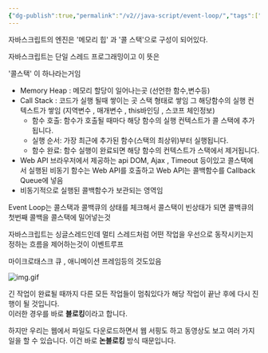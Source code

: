 ```yaml
---
{"dg-publish":true,"permalink":"/v2//java-script/event-loop/","tags":["JavaScript","중요"],"noteIcon":""}
---
```


자바스크립트의 엔진은 '메모리 힙' 과 '콜 스택'으로 구성이 되어있다.

자바스크립트는 단일 스레드 프로그래밍이고 이 뜻은

'콜스택' 이 하나라는거임 

* Memory Heap : 메모리 할당이 일어나는곳 (선언한 함수,변수등)
* Call Stack : 코드가 실행 될때 쌓이는 곳 스택 형태로 쌓임 그 해당함수의 실행 컨텍스트가 쌓임 (지역변수 , 매개변수 , this바인딩 , 스코프 체인정보)
	- 함수 호출: 함수가 호출될 때마다 해당 함수의 실행 컨텍스트가 콜 스택에 추가됩니다.
	- 실행 순서: 가장 최근에 추가된 함수(스택의 최상위)부터 실행됩니다.
	- 함수 완료: 함수 실행이 완료되면 해당 함수의 컨텍스트가 스택에서 제거됩니다.
* Web API 브라우저에서 제공하는 api DOM, Ajax , Timeout 등이있고 콜스택에서 실행된 비동기 함수는 Web API를 호출하고 Web API는 콜백함수를 Callback Queue에 넣음
* 비동기적으로 실행된 콜백함수가 보관되는 영역임

Event Loop는 콜스택과 콜백큐의 상태를 체크해서 콜스택이 빈상태가 되면 콜백큐의 첫번째 콜백을 콜스택에 밀어넣는것

자바스크립트는 싱글스레드인데 멀티 스레드처럼 어떤 작업을 우선으로 동작시키는지 정하는 흐름을 제어하는것이 이벤트루프

마이크로태스크 큐 , 애니메이션 프레임등의 것도있음

![img.gif](/img/user/%EC%9C%A0%ED%8B%B8%EB%A6%AC%ED%8B%B0/%EA%B0%9C%EB%B0%9C%EC%9E%90%EB%A3%8C%EC%82%AC%EC%A7%84/%EA%B0%9C%EB%B0%9C%EC%9E%90%EB%A3%8C%EC%82%AC%EC%A7%84/img.gif)

긴 작업이 완료될 때까지 다른 모든 작업들이 멈춰있다가 해당 작업이 끝난 후에 다시 진행이 될 것입니다.  
이러한 경우를 바로 **블로킹**이라고 합니다.

하지만 우리는 웹에서 파일도 다운로드하면서 웹 서핑도 하고 동영상도 보고 여러 가지 일을 할 수 있습니다.
이건 바로 **논블로킹** 방식 때문입니다.